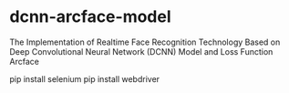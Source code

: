 # dcnn-arcface-model
The Implementation of Realtime Face Recognition Technology Based on Deep Convolutional Neural Network (DCNN) Model and Loss Function Arcface

pip install selenium
pip install webdriver
